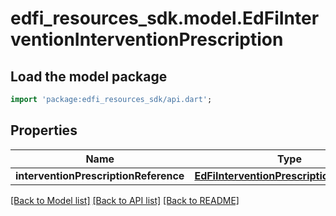 # edfi_resources_sdk.model.EdFiInterventionInterventionPrescription

## Load the model package
```dart
import 'package:edfi_resources_sdk/api.dart';
```

## Properties
Name | Type | Description | Notes
------------ | ------------- | ------------- | -------------
**interventionPrescriptionReference** | [**EdFiInterventionPrescriptionReference**](EdFiInterventionPrescriptionReference.md) |  | 

[[Back to Model list]](../README.md#documentation-for-models) [[Back to API list]](../README.md#documentation-for-api-endpoints) [[Back to README]](../README.md)


